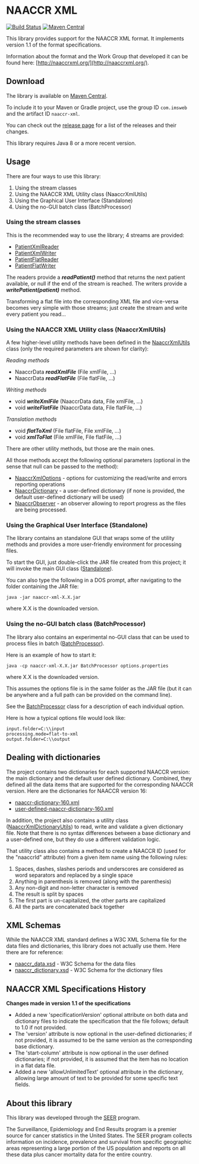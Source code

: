 # NAACCR XML

[![Build Status](https://travis-ci.org/imsweb/naaccr-xml.svg?branch=master)](https://travis-ci.org/imsweb/naaccr-xml)
[![Maven Central](https://maven-badges.herokuapp.com/maven-central/com.imsweb/naaccr-xml/badge.svg)](https://maven-badges.herokuapp.com/maven-central/com.imsweb/naaccr-xml)

This library provides support for the NAACCR XML format. It implements version 1.1 of the format specifications.

Information about the format and the Work Group that developed it can be found here: [http://naaccrxml.org/](http://naaccrxml.org/).

## Download

The library is available on [Maven Central](http://search.maven.org/#search%7Cga%7C1%7Cg%3A%22com.imsweb%22%20AND%20a%3A%22naaccr-xml%22).

To include it to your Maven or Gradle project, use the group ID `com.imsweb` and the artifact ID `naaccr-xml`.

You can check out the [release page](https://github.com/imsweb/naaccr-xml/releases) for a list of the releases and their changes.

This library requires Java 8 or a more recent version.

## Usage

There are four ways to use this library:

1. Using the stream classes
2. Using the NAACCR XML Utility class (NaaccrXmlUtils)
3. Using the Graphical User Interface (Standalone)
4. Using the no-GUI batch class (BatchProcessor)

### Using the stream classes
This is the recommended way to use the library; 4 streams are provided:
* [PatientXmlReader](https://github.com/imsweb/naaccr-xml/blob/master/src/main/java/com/imsweb/naaccrxml/PatientXmlReader.java)
* [PatientXmlWriter](https://github.com/imsweb/naaccr-xml/blob/master/src/main/java/com/imsweb/naaccrxml/PatientXmlWriter.java)
* [PatientFlatReader](https://github.com/imsweb/naaccr-xml/blob/master/src/main/java/com/imsweb/naaccrxml/PatientFlatReader.java)
* [PatientFlatWriter](https://github.com/imsweb/naaccr-xml/blob/master/src/main/java/com/imsweb/naaccrxml/PatientFlatWriter.java)

The readers provide a ***readPatient()*** method that returns the next patient available, or null if the end of the stream is reached.
The writers provide a ***writePatient(patient)*** method.

Transforming a flat file into the corresponding XML file and vice-versa becomes very simple with those streams; just create the stream and write every patient you read...

### Using the NAACCR XML Utility class (NaaccrXmlUtils)
A few higher-level utility methods have been defined in the [NaaccrXmlUtils](https://github.com/imsweb/naaccr-xml/blob/master/src/main/java/com/imsweb/naaccrxml/NaaccrXmlUtils.java) class (only the required parameters are shown for clarity):

*Reading methods*
* NaaccrData ***readXmlFile*** (File xmlFile, ...)
* NaaccrData ***readFlatFile*** (File flatFile, ...)

*Writing methods*
* void ***writeXmlFile*** (NaaccrData data, File xmlFile, ...)
* void ***writeFlatFile*** (NaaccrData data, File flatFile, ...)

*Translation methods*
* void ***flatToXml*** (File flatFile, File xmlFile, ...)
* void ***xmlToFlat*** (File xmlFile, File flatFile, ...)

There are other utility methods, but those are the main ones.

All those methods accept the following optional parameters (optional in the sense that null can be passed to the method):
* [NaaccrXmlOptions](https://github.com/imsweb/naaccr-xml/blob/master/src/main/java/com/imsweb/naaccrxml/NaaccrXmlOptions.java) - options for customizing the read/write and errors reporting operations
* [NaaccrDictionary](https://github.com/imsweb/naaccr-xml/blob/master/src/main/java/com/imsweb/naaccrxml/entity/dictionary/NaaccrDictionary.java) - a user-defined dictionary (if none is provided, the default user-defined dictionary will be used)
* [NaaccrObserver](https://github.com/imsweb/naaccr-xml/blob/master/src/main/java/com/imsweb/naaccrxml/NaaccrObserver.java) - an observer allowing to report progress as the files are being processed.

### Using the Graphical User Interface (Standalone)

The library contains an standalone GUI that wraps some of the utility methods and provides a more user-friendly environment for processing files.

To start the GUI, just double-click the JAR file created from this project; it will invoke the main GUI class 
([Standalone](https://github.com/imsweb/naaccr-xml/blob/master/src/main/java/com/imsweb/naaccrxml/gui/Standalone.java)).

You can also type the following in a DOS prompt, after navigating to the folder containing the JAR file:
```
java -jar naaccr-xml-X.X.jar
```
where X.X is the downloaded version.

### Using the no-GUI batch class (BatchProcessor)

The library also contains an experimental no-GUI class that can be used to process files in batch
([BatchProcessor](https://github.com/imsweb/naaccr-xml/blob/master/src/main/java/com/imsweb/naaccrxml/BatchProcessor.java)).

Here is an example of how to start it:
```
java -cp naaccr-xml-X.X.jar BatchProcessor options.properties
```
where X.X is the downloaded version.

This assumes the options file is in the same folder as the JAR file (but it can be anywhere and a full path can be provided on the command line).

See the [BatchProcessor](https://github.com/imsweb/naaccr-xml/blob/master/src/main/java/com/imsweb/naaccrxml/BatchProcessor.java) class for a description of each individual option.

Here is how a typical options file would look like:

```properties
input.folder=C:\\input
processing.mode=flat-to-xml
output.folder=C:\\output
```

## Dealing with dictionaries

The project contains two dictionaries for each supported NAACCR version: the main dictionary and the default user defined dictionary. 
Combined, they defined all the data items that are supported for the corresponding NAACCR version. Here are the dictionaries for NAACCR version 16:
* [naaccr-dictionary-160.xml](https://github.com/imsweb/naaccr-xml/blob/master/src/main/resources/naaccr-dictionary-160.xml)
* [user-defined-naaccr-dictionary-160.xml](https://github.com/imsweb/naaccr-xml/blob/master/src/main/resources/user-defined-naaccr-dictionary-160.xml)

In addition, the project also contains a utility class ([NaaccrXmlDictionaryUtils](https://github.com/imsweb/naaccr-xml/blob/master/src/main/java/com/imsweb/naaccrxml/NaaccrXmlDictionaryUtils.java))
 to read, write and validate a given dictionary file. Note that there is no syntax differences between a base dictionary and a user-defined one, but they do use a different validation logic.

That utility class also contains a method to create a NAACCR ID (used for the "naaccrId" attribute) from a given item name using the following rules:

1. Spaces, dashes, slashes periods and underscores are considered as word separators and replaced by a single space
2. Anything in parenthesis is removed (along with the parenthesis)
3. Any non-digit and non-letter character is removed
4. The result is split by spaces
5. The first part is un-capitalized, the other parts are capitalized
6. All the parts are concatenated back together

## XML Schemas

While the NAACCR XML standard defines a W3C XML Schema file for the data files and dictionaries, this library does not actually use them. Here there are for reference:
* [naaccr_data.xsd](https://github.com/imsweb/naaccr-xml/blob/master/src/main/resources/xsd/naaccr_data_1.1.xsd) - W3C Schema for the data files
* [naaccr_dictionary.xsd](https://github.com/imsweb/naaccr-xml/blob/master/src/main/resources/xsd/naaccr_dictionary_1.1.xsd) - W3C Schema for the dictionary files

## NAACCR XML Specifications History
 
**Changes made in version 1.1 of the specifications**
- Added a new 'specificationVersion' optional attribute on both data and dictionary files to indicate the specification that the file follows; default to 1.0 if not provided.
- The 'version' attribute is now optional in the user-defined dictionaries; if not provided, it is assumed to be the same version as the corresponding base dictionary.
- The 'start-column' attribute is now optional in the user defined dictionaries; if not provided, it is assumed that the item has no location in a flat data file.
- Added a new 'allowUnlimitedText' optional attribute in the dictionary, allowing large amount of text to be provided for some specific text fields.

## About this library

This library was developed through the [SEER](http://seer.cancer.gov/) program.

The Surveillance, Epidemiology and End Results program is a premier source for cancer statistics in the United States.
The SEER program collects information on incidence, prevalence and survival from specific geographic areas representing
a large portion of the US population and reports on all these data plus cancer mortality data for the entire country.